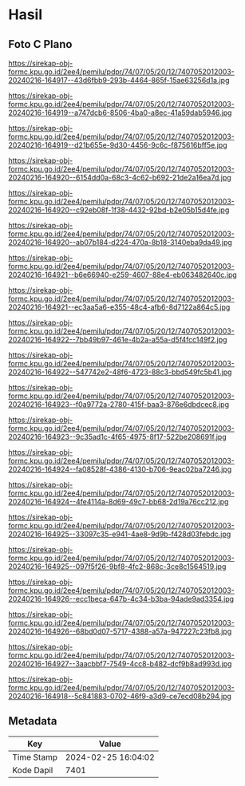 # Hasil

## Foto C Plano

https://sirekap-obj-formc.kpu.go.id/2ee4/pemilu/pdpr/74/07/05/20/12/7407052012003-20240216-164917--43d6fbb9-293b-4464-865f-15ae63256d1a.jpg

https://sirekap-obj-formc.kpu.go.id/2ee4/pemilu/pdpr/74/07/05/20/12/7407052012003-20240216-164919--a747dcb6-8506-4ba0-a8ec-41a59dab5946.jpg

https://sirekap-obj-formc.kpu.go.id/2ee4/pemilu/pdpr/74/07/05/20/12/7407052012003-20240216-164919--d21b655e-9d30-4456-9c6c-f875616bff5e.jpg

https://sirekap-obj-formc.kpu.go.id/2ee4/pemilu/pdpr/74/07/05/20/12/7407052012003-20240216-164920--6154dd0a-68c3-4c62-b692-21de2a16ea7d.jpg

https://sirekap-obj-formc.kpu.go.id/2ee4/pemilu/pdpr/74/07/05/20/12/7407052012003-20240216-164920--c92eb08f-1f38-4432-92bd-b2e05b15d4fe.jpg

https://sirekap-obj-formc.kpu.go.id/2ee4/pemilu/pdpr/74/07/05/20/12/7407052012003-20240216-164920--ab07b184-d224-470a-8b18-3140eba9da49.jpg

https://sirekap-obj-formc.kpu.go.id/2ee4/pemilu/pdpr/74/07/05/20/12/7407052012003-20240216-164921--b6e66940-e259-4607-88e4-eb063482640c.jpg

https://sirekap-obj-formc.kpu.go.id/2ee4/pemilu/pdpr/74/07/05/20/12/7407052012003-20240216-164921--ec3aa5a6-e355-48c4-afb6-8d7122a864c5.jpg

https://sirekap-obj-formc.kpu.go.id/2ee4/pemilu/pdpr/74/07/05/20/12/7407052012003-20240216-164922--7bb49b97-461e-4b2a-a55a-d5f4fcc149f2.jpg

https://sirekap-obj-formc.kpu.go.id/2ee4/pemilu/pdpr/74/07/05/20/12/7407052012003-20240216-164922--547742e2-48f6-4723-88c3-bbd549fc5b41.jpg

https://sirekap-obj-formc.kpu.go.id/2ee4/pemilu/pdpr/74/07/05/20/12/7407052012003-20240216-164923--f0a9772a-2780-415f-baa3-876e6dbdcec8.jpg

https://sirekap-obj-formc.kpu.go.id/2ee4/pemilu/pdpr/74/07/05/20/12/7407052012003-20240216-164923--9c35ad1c-4f65-4975-8f17-522be208691f.jpg

https://sirekap-obj-formc.kpu.go.id/2ee4/pemilu/pdpr/74/07/05/20/12/7407052012003-20240216-164924--fa08528f-4386-4130-b706-9eac02ba7246.jpg

https://sirekap-obj-formc.kpu.go.id/2ee4/pemilu/pdpr/74/07/05/20/12/7407052012003-20240216-164924--4fe4114a-8d69-49c7-bb68-2d19a76cc212.jpg

https://sirekap-obj-formc.kpu.go.id/2ee4/pemilu/pdpr/74/07/05/20/12/7407052012003-20240216-164925--33097c35-e941-4ae8-9d9b-f428d03febdc.jpg

https://sirekap-obj-formc.kpu.go.id/2ee4/pemilu/pdpr/74/07/05/20/12/7407052012003-20240216-164925--097f5f26-9bf8-4fc2-868c-3ce8c1564519.jpg

https://sirekap-obj-formc.kpu.go.id/2ee4/pemilu/pdpr/74/07/05/20/12/7407052012003-20240216-164926--ecc1beca-647b-4c34-b3ba-94ade9ad3354.jpg

https://sirekap-obj-formc.kpu.go.id/2ee4/pemilu/pdpr/74/07/05/20/12/7407052012003-20240216-164926--68bd0d07-5717-4388-a57a-947227c23fb8.jpg

https://sirekap-obj-formc.kpu.go.id/2ee4/pemilu/pdpr/74/07/05/20/12/7407052012003-20240216-164927--3aacbbf7-7549-4cc8-b482-dcf9b8ad993d.jpg

https://sirekap-obj-formc.kpu.go.id/2ee4/pemilu/pdpr/74/07/05/20/12/7407052012003-20240216-164918--5c841883-0702-46f9-a3d9-ce7ecd08b294.jpg


## Metadata

| Key        | Value               |
| ---------- | ------------------- |
| Time Stamp | 2024-02-25 16:04:02 |
| Kode Dapil | 7401                |



